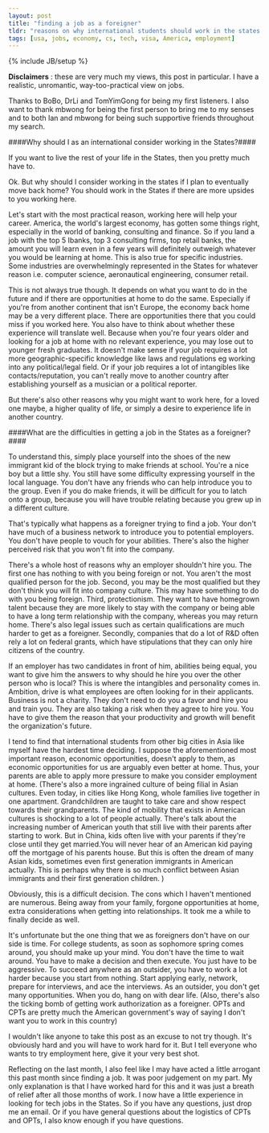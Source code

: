 ```yaml
---
layout: post
title: "finding a job as a foreigner"
tldr: "reasons on why international students should work in the states and why it's hard"
tags: [usa, jobs, economy, cs, tech, visa, America, employment]
---
```

{% include JB/setup %}

**Disclaimers** : these are very much my views, this post in particular. I have a realistic, unromantic, way-too-practical view on jobs.

Thanks to BoBo, DrLi and TomYimGong for being my first listeners. I also want to thank mbwong for being the first person to bring me to my senses and to both Ian and mbwong for being such supportive friends throughout my search.

####Why should I as an international consider working in the States?####

If you want to live the rest of your life in the States, then you pretty much have to. 

Ok. But why should I consider working in the states if I plan to eventually move back home? You should work in the States if there are more upsides to you working here. 

Let's start with the most practical reason, working here will help your career. America, the world's largest economy, has gotten some things right, especially in the world of banking, consulting and finance. So if you land a job with the top 5 Ibanks, top 3 consulting firms, top retail banks, the amount you will learn even in a few years will definitely outweigh whatever you would be learning at home. This is also true for specific industries. Some industries are overwhelmingly represented in the States for whatever reason i.e. computer science, aeronautical engineering, consumer retail. 

This is not always true though. It depends on what you want to do in the future and if there are opportunities at home to do the same. Especially if you're from another continent that isn't Europe, the economy back home may be a very different place. There are opportunities there that you could miss if you worked here.  You also have to think about whether these experience will translate well. Because when you're four years older and looking for a job at home with no relevant experience, you may lose out to younger fresh graduates. It doesn't make sense if your job requires a lot more geographic-specific knowledge like laws and regulations eg  working into any political/legal field. Or if your job requires a lot of intangibles like contacts/reputation, you can't really move to another country after establishing yourself as a musician or a political reporter.

But there's also other reasons why you might want to work here, for a loved one maybe, a higher quality of life, or simply a desire to experience life in another country. 

####What are the difficulties in getting a job in the States as a foreigner?####

To understand this, simply place yourself into the shoes of the new immigrant kid of the block trying to make friends at school. You're a nice boy but a little shy. You still have some difficulty expressing yourself in the local language. You don't have any friends who can help introduce you to the group. Even if you do make friends, it will be difficult for you to latch onto a group, because you will have trouble relating because you grew up in a different culture. 

That's typically what happens as a foreigner trying to find a job. Your don't have much of a business network to introduce you to potential employers. You don't have people to vouch for your abilities. There's also the higher perceived risk that you won't fit into the company. 

There's a whole host of reasons why an employer shouldn't hire you. The first one has nothing to with you being foreign or not. You aren't the most qualified person for the job. Second, you may be the most qualified but they don't think you will fit into company culture. This may have something to do with you being foreign. Third, protectionism. They want to have homegrown talent because they are more likely to stay with the company or being able to have a long term relationship with the company, whereas you may return home. There's also legal issues such as certain qualifications are much harder to get as a foreigner. Secondly, companies that do a lot of R&D often rely a lot on federal grants, which have stipulations that they can only hire citizens of the country.

If an employer has two candidates in front of him, abilities being equal, you want to give him the answers to why should he hire you over the other person who is local? This is where the intangibles and personality comes in. Ambition, drive is what employees are often looking for in their applicants. Business is not a charity. They don't need to do you a favor and hire you and train you. They are also taking a risk when they agree to hire you. You have to give them the reason that your productivity and growth will benefit the organization's future.

I tend to find that international students from other big cities in Asia like myself have the hardest time deciding. I suppose the aforementioned most important reason, economic opportunities, doesn't apply to them, as economic opportunities for us are arguably even better at home. Thus, your parents are able to apply more pressure to make you consider employment at home. (There's also a more ingrained culture of being filial in Asian cultures. Even today, in cities like Hong Kong, whole families live together in one apartment. Grandchildren are taught to take care and show respect towards their grandparents. The kind of mobility that exists in American cultures is shocking to a lot of people actually. There's talk about the increasing number of American youth that still live with their parents after starting to work. But in China, kids often live with your parents if they're close until they get married.You will never hear of an American kid paying off the mortgage of his parents house. But this is often the dream of many Asian kids, sometimes even first generation immigrants in American actually. This is perhaps why there is so much conflict between Asian immigrants and their first generation children. )

Obviously, this is a difficult decision. The cons which I haven't mentioned are numerous. Being away from your family, forgone opportunities at home, extra considerations when getting into relationships. It took me a while to finally decide as well. 

It's unfortunate but the one thing that we as foreigners don't have on our side is time. For college students, as soon as sophomore spring comes around, you should make up your mind. You don't have the time to wait around. You have to make a decision and then execute. You just have to be aggressive. To succeed anywhere as an outsider, you have to work a lot harder because you start from nothing. Start applying early, network, prepare for interviews, and ace the interviews. As an outsider, you don't get many opportunities. When you do, hang on with dear life. (Also, there's also the ticking bomb of getting work authorization as a foreigner. OPTs and CPTs are pretty much the American government's way of saying I don't want you to work in this country)

I wouldn't like anyone to take this post as an excuse to not try though. It's obviously hard and you will have to work hard for it. But I tell everyone who wants to try employment here, give it your very best shot. 

Reflecting on the last month, I also feel like I may have acted a little arrogant this past month since finding a job. It was poor judgement on my part. My only explanation is that I have worked hard for this and it was just a breath of relief after all those months of work. I now have a little experience in looking for tech jobs in the States. So if you have any questions, just drop me an email. Or if you have general questions about the logistics of CPTs and OPTs, I also know enough if you have questions.


